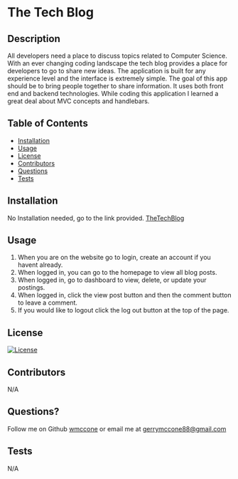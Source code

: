 # The Tech Blog

  ## Description

  All developers need a place to discuss topics related to Computer Science. With an ever changing coding landscape the tech blog provides a place for developers to go to share new ideas. The application is built for any experience level and the interface is extremely simple. The goal of this app should be to bring people together to share information. It uses both front end and backend technologies. While coding this application I learned a great deal about MVC concepts and handlebars.

  ## Table of Contents

  * [Installation](#installation)
  * [Usage](#usage)
  * [License](#license)
  * [Contributors](#contributors)
  * [Questions](#questions?)
  * [Tests](#tests)

  ## Installation

  No Installation needed, go to the link provided.
  [TheTechBlog](https://wmccone-tech-blog.herokuapp.com/)

  ## Usage

  1) When you are on the website go to login, 
  create an account if you havent already. 
  2) When logged in, you can go to the homepage to view all blog posts. 
  3) When logged in, go to dashboard to view, delete, or update your postings. 
  4) When logged in, click the view post button and then the comment button to leave a comment. 
  5) If you would like to logout click the log out button at the top of the page.

  ## License

  [![License](https://img.shields.io/badge/License-MIT-yellow.svg)](https://opensource.org/licenses/MIT)

  ## Contributors

  N/A

  ## Questions?
  Follow me on Github
  [wmccone](https://github.com/wmccone) 
  or 
  email me at gerrymccone88@gmail.com

  ## Tests

  N/A

